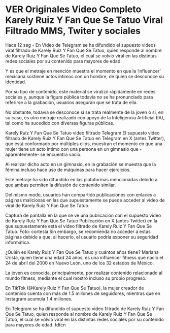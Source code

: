# VER Originales Video Completo Karely Ruiz Y Fan Que Se Tatuo Viral Filtrado MMS, Twiter y sociales


Hace 12 seg - En Video de Telegram se ha difundido el supuesto videos viral filtrado de Karely Ruiz Y Fan Que Se Tatuo, quien responde al nombre de Karely Ruiz Y Fan Que Se Tatuo, el cual se volvió viral en las distintas redes sociales por su contenido para mayores de edad.

Y es que el metraje en mención muestra el momento en que la ‘influencer’ mexicana sostiene actos íntimos con un hombre, de quien se desconoce su identidad.

Por su tipo de contenido, este material se viralizó rápidamente en redes sociales y, aunque la figura pública todavía no se ha pronunciado para referirse a la grabación, usuarios aseguran que se trata de ella.

No obstante, todavía se desconoce si se trata realmente de la joven o si, en su caso, es otro metraje realizado con apoyo de la Inteligencia Artificial (IA), tal como ha sucedido con diversas figuras públicas.

Karely Ruiz Y Fan Que Se Tatuo video filtrado Telegram El supuesto video filtrado de Karely Ruiz Y Fan Que Se Tatuo en Telegram en X (antes Twitter), que está conformado por múltiples clips, muestran el momento en que una mujer tiene un acto íntimo con una persona en un gimnasio que -aparentemente- se encuentra vacío.

Al realizar dicho acto en un gimnasio, en la grabación se muestra que la fémina incluso hace uso de máquinas para hacer ejercicios.

Este metraje ha sido difundido en las plataformas mencionadas debido a que ambas permiten la difusión de contenido similar.

Del mismo modo, usuarios han compartido publicaciones con enlaces a páginas maliciosas en las que supuestamente se puede acceder al video de viral de Karely Ruiz Y Fan Que Se Tatuo.

Captura de pantalla en la que se ve una publicación con el supuesto video de Karely Ruiz Y Fan Que Se Tatuo Publicación en X (antes Twitter) en la que supuestamente está el video filtrado de Karely Ruiz Y Fan Que Se Tatuo. Foto: cortesía Sin embargo, se recomienda no acceder a estas páginas debido a que, al hacerlo, el usuario podría exponer su seguridad informática.

¿Quién es Karely Ruiz Y Fan Que Se Tatuo y cuántos años tiene? Mariana Urista, quien tiene una edad 24 años, es una influencer fitness que nació el 24 de abril del 2000 en Nuevo León, uno de los 32 estados de México.

La joven es conocida, principalmente, por realizar contenido relacionado al mundo fitness, mediante el cual mostró incluso su propio progreso.

En TikTok (@Karely Ruiz Y Fan Que Se Tatuo), la mujer creador de contenido cuenta con más de 1.5 millones de seguidores, mientras que en Instagram acumula 1.4 millones.

En Telegram se ha difundido el supuesto video filtrado de Karely Ruiz Y Fan Que Se Tatuo, quien responde al nombre de Karely Ruiz Y Fan Que Se Tatuo, el cual se volvió viral en las distintas redes sociales por su contenido para mayores de edad. fdfcn
